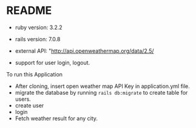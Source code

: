 # README

* ruby version: 3.2.2
* rails version: 7.0.8
* external API: "http://api.openweathermap.org/data/2.5/

* support for user login, logout.

To run this Application
* After cloning, insert open weather map API Key in application.yml file.
* migrate the database by running `rails db:migrate` to create table for users.
* create user
* login
* Fetch weather result for any city.
